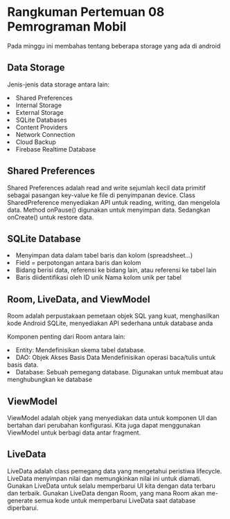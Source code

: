 # Rangkuman Pertemuan 08 Pemrograman Mobil
Pada minggu ini membahas tentang beberapa storage yang ada di android 
## Data Storage
Jenis-jenis data storage antara lain:
<li>Shared Preferences
<li>Internal Storage
<li>External Storage
<li>SQLite Databases
<li>Content Providers
<li>Network Connection
<li>Cloud Backup
<li>Firebase Realtime Database

## Shared Preferences
Shared Preferences adalah read and write sejumlah kecil data primitif sebagai pasangan key-value ke file di penyimpanan device. Class SharedPreference menyediakan API untuk reading, writing, dan mengelola data. Method onPause() digunakan untuk menyimpan data. Sedangkan onCreate() untuk restore data.

## SQLite Database
<li>Menyimpan data dalam tabel baris dan kolom (spreadsheet…)
<li>Field = perpotongan antara baris dan kolom
<li>Bidang berisi data, referensi ke bidang lain, atau referensi ke tabel lain
<li>Baris diidentifikasi oleh ID unik Nama kolom unik per tabel

## Room, LiveData, and ViewModel
Room adalah perpustakaan pemetaan objek SQL yang kuat, menghasilkan kode Android SQLite, menyediakan API sederhana untuk database anda

Komponen penting dari Room antara lain:
<li>Entity: Mendefinisikan skema tabel database.
<li>DAO: Objek Akses Basis Data Mendefinisikan operasi baca/tulis untuk basis data.
<li>Database: Sebuah pemegang database. Digunakan untuk membuat atau menghubungkan ke database

## ViewModel 
ViewModel adalah objek yang menyediakan data untuk komponen UI dan bertahan dari perubahan konfigurasi. Kita juga dapat menggunakan ViewModel untuk berbagi data antar fragment.

## LiveData 
LiveData adalah class pemegang data yang mengetahui peristiwa lifecycle. LiveData menyimpan nilai dan memungkinkan nilai ini untuk diamati. Gunakan LiveData untuk selalu memperbarui UI kita dengan data terbaru dan terbaik. Gunakan LiveData dengan Room, yang mana Room akan me-generate semua kode untuk memperbarui LiveData saat database diperbarui.


